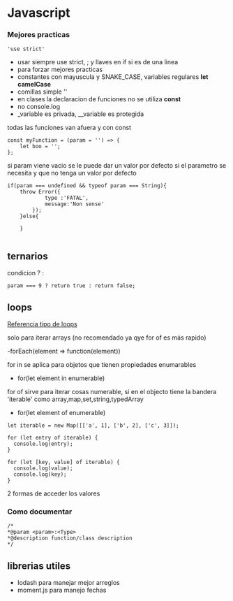 # Javascript

### Mejores practicas

```
'use strict'
```
- usar siempre use strict, ; y llaves en if si es de una linea
- para forzar mejores practicas
- constantes con mayuscula y SNAKE_CASE, variables regulares **let camelCase**
- comillas simple ''
- en clases la declaracion de funciones no se utiliza **const**
- no console.log
- _variable es privada, __variable es protegida

todas las funciones van afuera y con const

```
const myFunction = (param = '') => {
	let boo = '';
};
```

si param viene vacio se le puede dar un valor por defecto
si el parametro se necesita y que no tenga un valor por defecto 

```
if(param === undefined && typeof param === String){
	throw Error({
			type :'FATAL',
			message:'Non sense'
		});
	}else{
	
	}
	
```
## ternarios
condicion ? <true>:<false>
```
param === 9 ? return true : return false;
```

## loops

[Referencia tipo de loops]

solo para iterar arrays (no recomendado ya qye for of es más rapido)

-forEach(element => function(element))

for in se aplica  para objetos que tienen propiedades enumarables

- for(let element in enumerable)


for of sirve para iterar cosas numerable, si en el objecto tiene la bandera 'iterable' 
como array,map,set,string,typedArray
- for(let element of enumerable)

```
let iterable = new Map([['a', 1], ['b', 2], ['c', 3]]);

for (let entry of iterable) {
  console.log(entry);
}

for (let [key, value] of iterable) {
  console.log(value);
  console.log(key);
}
```
2 formas de acceder los valores

### Como documentar

```
/*
*@param <param>:<Type> 
*@description function/class description
*/
```
## librerias utiles

- lodash para manejar mejor arreglos
- moment.js para manejo fechas


[Referencia tipo de loops]:<https://codeburst.io/foreach-vs-for-of-vs-for-in-tug-of-for-d8f935396648>